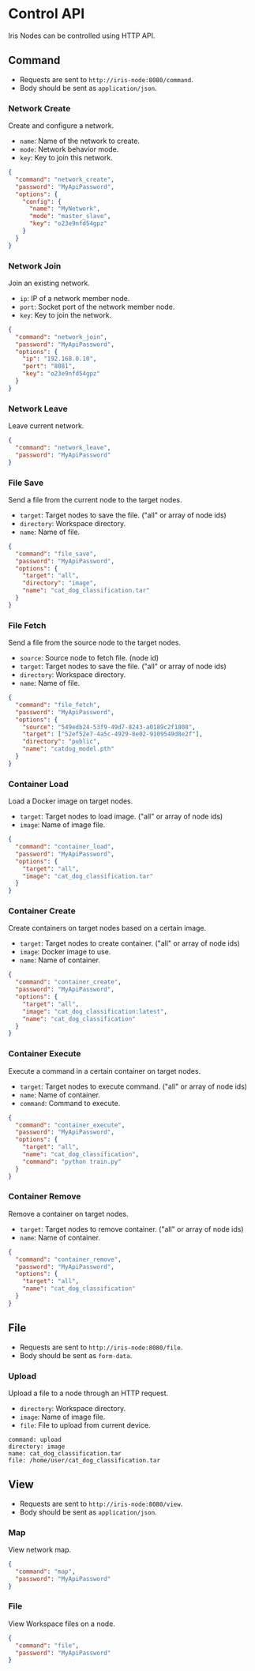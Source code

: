 # Control API

Iris Nodes can be controlled using HTTP API.

## Command

- Requests are sent to `http://iris-node:8080/command`.
- Body should be sent as `application/json`.

### Network Create

Create and configure a network.

- `name`: Name of the network to create.
- `mode`: Network behavior mode.
- `key`: Key to join this network.

```json
{
  "command": "network_create",
  "password": "MyApiPassword",
  "options": {
    "config": {
      "name": "MyNetwork",
      "mode": "master_slave",
      "key": "o23e9nfd54gpz"
    }
  }
}
```

### Network Join

Join an existing network.

- `ip`: IP of a network member node.
- `port`: Socket port of the network member node.
- `key`: Key to join the network.

```json
{
  "command": "network_join",
  "password": "MyApiPassword",
  "options": {
    "ip": "192.168.0.10",
    "port": "8081",
    "key": "o23e9nfd54gpz"
  }
}
```

### Network Leave

Leave current network.

```json
{
  "command": "network_leave",
  "password": "MyApiPassword"
}
```

### File Save

Send a file from the current node to the target nodes.

- `target`: Target nodes to save the file. ("all" or array of node ids)
- `directory`: Workspace directory.
- `name`: Name of file.

```json
{
  "command": "file_save",
  "password": "MyApiPassword",
  "options": {
    "target": "all",
    "directory": "image",
    "name": "cat_dog_classification.tar"
  }
}
```

### File Fetch

Send a file from the source node to the target nodes.

- `source`: Source node to fetch file. (node id)
- `target`: Target nodes to save the file. ("all" or array of node ids)
- `directory`: Workspace directory.
- `name`: Name of file.

```json
{
  "command": "file_fetch",
  "password": "MyApiPassword",
  "options": {
    "source": "549edb24-53f9-49d7-8243-a0189c2f1808",
    "target": ["52ef52e7-4a5c-4929-8e02-9109549d8e2f"],
    "directory": "public",
    "name": "catdog_model.pth"
  }
}
```

### Container Load

Load a Docker image on target nodes.

- `target`: Target nodes to load image. ("all" or array of node ids)
- `image`: Name of image file.

```json
{
  "command": "container_load",
  "password": "MyApiPassword",
  "options": {
    "target": "all",
    "image": "cat_dog_classification.tar"
  }
}
```

### Container Create

Create containers on target nodes based on a certain image.

- `target`: Target nodes to create container. ("all" or array of node ids)
- `image`: Docker image to use.
- `name`: Name of container.

```json
{
  "command": "container_create",
  "password": "MyApiPassword",
  "options": {
    "target": "all",
    "image": "cat_dog_classification:latest",
    "name": "cat_dog_classification"
  }
}
```

### Container Execute

Execute a command in a certain container on target nodes.

- `target`: Target nodes to execute command. ("all" or array of node ids)
- `name`: Name of container.
- `command`: Command to execute.

```json
{
  "command": "container_execute",
  "password": "MyApiPassword",
  "options": {
    "target": "all",
    "name": "cat_dog_classification",
    "command": "python train.py"
  }
}
```

### Container Remove

Remove a container on target nodes.

- `target`: Target nodes to remove container. ("all" or array of node ids)
- `name`: Name of container.

```json
{
  "command": "container_remove",
  "password": "MyApiPassword",
  "options": {
    "target": "all",
    "name": "cat_dog_classification"
  }
}
```

## File

- Requests are sent to `http://iris-node:8080/file`.
- Body should be sent as `form-data`.

### Upload

Upload a file to a node through an HTTP request.

- `directory`: Workspace directory.
- `image`: Name of image file.
- `file`: File to upload from current device.

```
command: upload
directory: image
name: cat_dog_classification.tar
file: /home/user/cat_dog_classification.tar
```

## View

- Requests are sent to `http://iris-node:8080/view`.
- Body should be sent as `application/json`.

### Map

View network map.

```json
{
  "command": "map",
  "password": "MyApiPassword"
}
```

### File

View Workspace files on a node.

```json
{
  "command": "file",
  "password": "MyApiPassword"
}
```
